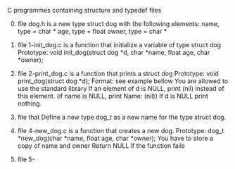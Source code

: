 C programmes containing structure and typedef files

0. file dog.h is a new type struct dog with the following elements:
name, type = char *
age, type = float
owner, type = char *

1. file 1-init_dog.c is a function that initialize a variable of type struct dog
Prototype: void init_dog(struct dog *d, char *name, float age, char *owner);

2. file 2-print_dog.c is a function that prints a struct dog
Prototype: void print_dog(struct dog *d);
Format: see example bellow
You are allowed to use the standard library
If an element of d is NULL, print (nil) instead of this element. (if name is NULL, print Name: (nil))
If d is NULL print nothing.

3. file that Define a new type dog_t as a new name for the type struct dog.

4. file 4-new_dog.c is a function that creates a new dog.
Prototype: dog_t *new_dog(char *name, float age, char *owner);
You have to store a copy of name and owner
Return NULL if the function fails

5. file 5-
